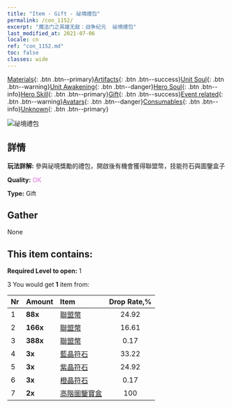 ```yaml
---
title: "Item - Gift - 祕境禮包"
permalink: /con_1152/
excerpt: "魔法门之英雄无敌：战争纪元  祕境禮包"
last_modified_at: 2021-07-06
locale: cn
ref: "con_1152.md"
toc: false
classes: wide
---
```

 [Materials](/ItemsCN/){: .btn .btn--primary}[Artifacts](/ItemsCN/Artifacts/){: .btn .btn--success}[Unit Soul](/ItemsCN/UnitSoul/){: .btn .btn--warning}[Unit Awakening](/ItemsCN/UnitAwakening/){: .btn .btn--danger}[Hero Soul](/ItemsCN/HeroSoul/){: .btn .btn--info}[Hero Skill](/ItemsCN/HeroSkill/){: .btn .btn--primary}[Gift](/ItemsCN/Gift/){: .btn .btn--success}[Event related](/ItemsCN/Events/){: .btn .btn--warning}[Avatars](/ItemsCN/Avatars/){: .btn .btn--danger}[Consumables](/ItemsCN/Consumables/){: .btn .btn--info}[Unknown](/ItemsCN/Unknown/){: .btn .btn--primary}

 ![祕境禮包](/images/t/i_907003.png)

## 詳情
 **玩法詳解:** 參與祕境獎勵的禮包，開啟後有機會獲得聯盟幣，技能符石與圖鑒盒子

 **Quality:** <span style="color: #DA70D6">OK</span>

 **Type:** Gift

## Gather

  None

## This item contains:

 **Required Level to open:** 1

 3 You would get **1** item  from:

  | Nr | Amount |     Item    | Drop Rate,% |
  |:---|:-------|:------------|:---------:|
  | 1 |  **88x** | [聯盟幣](/cn/Items/con_896/) | 24.92 | 
  | 2 |  **166x** | [聯盟幣](/cn/Items/con_896/) | 16.61 | 
  | 3 |  **388x** | [聯盟幣](/cn/Items/con_896/) | 0.17 | 
  | 4 |  **3x** | [藍晶符石](/cn/Items/con_716/) | 33.22 | 
  | 5 |  **3x** | [紫晶符石](/cn/Items/con_720/) | 24.92 | 
  | 6 |  **3x** | [橙晶符石](/cn/Items/con_730/) | 0.17 | 
  | 7 |  **2x** | [高階圖鑒寶盒](/cn/Items/con_776/) | 100 | 
